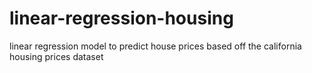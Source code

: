 # linear-regression-housing
linear regression model to predict house prices based off the california housing prices dataset
